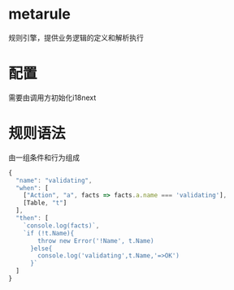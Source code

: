 # metarule

规则引擎，提供业务逻辑的定义和解析执行

# 配置
需要由调用方初始化i18next

# 规则语法
由一组条件和行为组成
```js
{
  "name": "validating",
  "when": [
    ["Action", "a", facts => facts.a.name === 'validating'],   
    [Table, "t"]
  ],
  "then": [
    `console.log(facts)`,
    `if (!t.Name){
        throw new Error('!Name', t.Name)
      }else{
        console.log('validating',t.Name,'=>OK')
      }`
  ]
}
```
